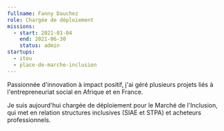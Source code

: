 ```yaml
---
fullname: Fanny Dauchez
role: Chargée de déploiement
missions:
  - start: 2021-01-04
    end: 2021-06-30
    status: admin
startups:
  - itou
  - place-de-marche-inclusion
---
```

Passionnée d'innovation à impact positif, j'ai géré plusieurs projets liés à l'entrepreneuriat social en Afrique et en France.

Je suis aujourd'hui chargée de déploiement pour le Marché de l'Inclusion, qui met en relation structures inclusives (SIAE et STPA) et acheteurs professionnels.